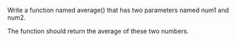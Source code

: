 Write a function named average() that has two parameters named num1 and num2.

The function should return the average of these two numbers.